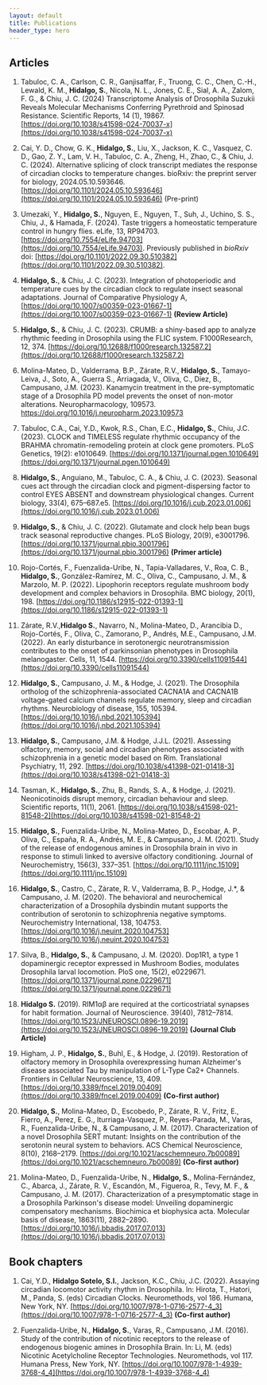 ```yaml
---
layout: default
title: Publications
header_type: hero
---
```

<link href="/assets/css/main.css" rel="stylesheet" />

## Articles

1.	Tabuloc, C. A., Carlson, C. R., Ganjisaffar, F., Truong, C. C., Chen, C.-H., Lewald, K. M., **Hidalgo, S.**, Nicola, N. L., Jones, C. E., Sial, A. A., Zalom, F. G., & Chiu, J. C. (2024) Transcriptome Analysis of Drosophila Suzukii Reveals Molecular Mechanisms Conferring Pyrethroid and Spinosad Resistance. Scientific Reports, 14 (1), 19867. [https://doi.org/10.1038/s41598-024-70037-x](https://doi.org/10.1038/s41598-024-70037-x)

2.	Cai, Y. D., Chow, G. K., **Hidalgo, S.**, Liu, X., Jackson, K. C., Vasquez, C. D., Gao, Z. Y., Lam, V. H., Tabuloc, C. A., Zheng, H., Zhao, C., & Chiu, J. C. (2024). Alternative splicing of clock transcript mediates the response of circadian clocks to temperature changes. bioRxiv: the preprint server for biology, 2024.05.10.593646. [https://doi.org/10.1101/2024.05.10.593646](https://doi.org/10.1101/2024.05.10.593646) (Pre-print)

3.	Umezaki, Y., **Hidalgo, S.**, Nguyen, E., Nguyen, T., Suh, J., Uchino, S. S., Chiu, J., & Hamada, F. (2024). Taste triggers a homeostatic temperature control in hungry flies. eLife, 13, RP94703. [https://doi.org/10.7554/eLife.94703](https://doi.org/10.7554/eLife.94703). Previously published in *bioRxiv* doi: [https://doi.org/10.1101/2022.09.30.510382](https://doi.org/10.1101/2022.09.30.510382).

4.	**Hidalgo, S.**, & Chiu, J. C. (2023). Integration of photoperiodic and temperature cues by the circadian clock to regulate insect seasonal adaptations. Journal of Comparative Physiology A,[https://doi.org/10.1007/s00359-023-01667-1](https://doi.org/10.1007/s00359-023-01667-1)  **(Review Article)**

5.	**Hidalgo, S.**, & Chiu, J. C. (2023). CRUMB: a shiny-based app to analyze rhythmic feeding in Drosophila using the FLIC system. F1000Research, 12, 374. [https://doi.org/10.12688/f1000research.132587.2](https://doi.org/10.12688/f1000research.132587.2) 

6.	Molina-Mateo, D., Valderrama, B.P., Zárate, R.V., **Hidalgo, S.**, Tamayo-Leiva, J., Soto, A., Guerra S., Arriagada, V., Oliva, C., Diez, B., Campusano, J.M. (2023). Kanamycin treatment in the pre-symptomatic stage of a Drosophila PD model prevents the onset of non-motor alterations. Neuropharmacology, 109573. [https://doi.org/10.1016/j.neuropharm.2023.109573 ](https://doi.org/10.1016/j.neuropharm.2023.109573 )

7.	Tabuloc, C.A., Cai, Y.D., Kwok, R.S., Chan, E.C., **Hidalgo, S.**, Chiu, J.C. (2023). CLOCK and TIMELESS regulate rhythmic occupancy of the BRAHMA chromatin-remodeling protein at clock gene promoters. PLoS Genetics, 19(2): e1010649. [https://doi.org/10.1371/journal.pgen.1010649](https://doi.org/10.1371/journal.pgen.1010649) 

8.	**Hidalgo, S.**, Anguiano, M., Tabuloc, C. A., & Chiu, J. C. (2023). Seasonal cues act through the circadian clock and pigment-dispersing factor to control EYES ABSENT and downstream physiological changes. Current biology, 33(4), 675–687.e5. [https://doi.org/10.1016/j.cub.2023.01.006](https://doi.org/10.1016/j.cub.2023.01.006)

9.	**Hidalgo, S.**, & Chiu, J. C. (2022). Glutamate and clock help bean bugs track seasonal reproductive changes. PLoS Biology, 20(9), e3001796. [https://doi.org/10.1371/journal.pbio.3001796](https://doi.org/10.1371/journal.pbio.3001796) **(Primer article)**

10.	Rojo-Cortés, F., Fuenzalida-Uribe, N., Tapia-Valladares, V., Roa, C. B., **Hidalgo, S.**, González-Ramírez, M. C., Oliva, C., Campusano, J. M., & Marzolo, M. P. (2022). Lipophorin receptors regulate mushroom body development and complex behaviors in Drosophila. BMC biology, 20(1), 198. [https://doi.org/10.1186/s12915-022-01393-1](https://doi.org/10.1186/s12915-022-01393-1)

11.	Zárate, R.V.,**Hidalgo S.**, Navarro, N., Molina-Mateo, D., Arancibia D., Rojo-Cortés, F., Oliva, C., Zamorano, P., Andrés, M.E., Campusano, J.M. (2022). An early disturbance in serotonergic neurotransmission contributes to the onset of parkinsonian phenotypes in Drosophila melanogaster. Cells, 11, 1544. [https://doi.org/10.3390/cells11091544](https://doi.org/10.3390/cells11091544)

12.	**Hidalgo, S.**, Campusano, J. M., & Hodge, J. (2021). The Drosophila ortholog of the schizophrenia-associated CACNA1A and CACNA1B voltage-gated calcium channels regulate memory, sleep and circadian rhythms. Neurobiology of disease, 155, 105394. [https://doi.org/10.1016/j.nbd.2021.105394](https://doi.org/10.1016/j.nbd.2021.105394) 

13.	**Hidalgo, S.**, Campusano, J.M. & Hodge, J.J.L. (2021). Assessing olfactory, memory, social and circadian phenotypes associated with schizophrenia in a genetic model based on Rim. Translational Psychiatry, 11, 292. [https://doi.org/10.1038/s41398-021-01418-3](https://doi.org/10.1038/s41398-021-01418-3) 

14.	Tasman, K., **Hidalgo, S.**, Zhu, B., Rands, S. A., & Hodge, J. (2021). Neonicotinoids disrupt memory, circadian behaviour and sleep. Scientific reports, 11(1), 2061. [https://doi.org/10.1038/s41598-021-81548-2](https://doi.org/10.1038/s41598-021-81548-2) 

15.	**Hidalgo, S.**, Fuenzalida-Uribe, N., Molina-Mateo, D., Escobar, A. P., Oliva, C., España, R. A., Andrés, M. E., & Campusano, J. M. (2021). Study of the release of endogenous amines in Drosophila brain in vivo in response to stimuli linked to aversive olfactory conditioning. Journal of Neurochemistry, 156(3), 337–351. [https://doi.org/10.1111/jnc.15109](https://doi.org/10.1111/jnc.15109)

16.	**Hidalgo, S.**, Castro, C., Zárate, R. V., Valderrama, B. P., Hodge, J.*, & Campusano, J. M. (2020). The behavioral and neurochemical characterization of a Drosophila dysbindin mutant supports the contribution of serotonin to schizophrenia negative symptoms. Neurochemistry International, 138, 104753. [https://doi.org/10.1016/j.neuint.2020.104753](https://doi.org/10.1016/j.neuint.2020.104753)

17.	Silva, B., **Hidalgo, S.**, & Campusano, J. M. (2020). Dop1R1, a type 1 dopaminergic receptor expressed in Mushroom Bodies, modulates Drosophila larval locomotion. PloS one, 15(2), e0229671. [https://doi.org/10.1371/journal.pone.0229671](https://doi.org/10.1371/journal.pone.0229671) 

18.	**Hidalgo S.** (2019). RIM1αβ are required at the corticostriatal synapses for habit formation. Journal of Neuroscience. 39(40), 7812–7814. [https://doi.org/10.1523/JNEUROSCI.0896-19.2019](https://doi.org/10.1523/JNEUROSCI.0896-19.2019) **(Journal Club Article)**

19.	Higham, J. P., **Hidalgo, S.**, Buhl, E., & Hodge, J. (2019). Restoration of olfactory memory in Drosophila overexpressing human Alzheimer's disease associated Tau by manipulation of L-Type Ca2+ Channels. Frontiers in Cellular Neuroscience, 13, 409. [https://doi.org/10.3389/fncel.2019.00409](https://doi.org/10.3389/fncel.2019.00409) **(Co-first author)**

20.	**Hidalgo, S.**, Molina-Mateo, D., Escobedo, P., Zárate, R. V., Fritz, E., Fierro, A., Perez, E. G., Iturriaga-Vasquez, P., Reyes-Parada, M., Varas, R., Fuenzalida-Uribe, N., & Campusano, J. M. (2017). Characterization of a novel Drosophila SERT mutant: Insights on the contribution of the serotonin neural system to behaviors. ACS Chemical Neuroscience, 8(10), 2168–2179. [https://doi.org/10.1021/acschemneuro.7b00089](https://doi.org/10.1021/acschemneuro.7b00089) **(Co-first author)**

21.	Molina-Mateo, D., Fuenzalida-Uribe, N., **Hidalgo, S.**, Molina-Fernández, C., Abarca, J., Zárate, R. V., Escandón, M., Figueroa, R., Tevy, M. F., & Campusano, J. M. (2017). Characterization of a presymptomatic stage in a Drosophila Parkinson's disease model: Unveiling dopaminergic compensatory mechanisms. Biochimica et biophysica acta. Molecular basis of disease, 1863(11), 2882–2890. [https://doi.org/10.1016/j.bbadis.2017.07.013](https://doi.org/10.1016/j.bbadis.2017.07.013)


## Book chapters

1.	Cai, Y.D., **Hidalgo Sotelo, S.I.**, Jackson, K.C., Chiu, J.C. (2022). Assaying circadian locomotor activity rhythm in Drosophila. In: Hirota, T., Hatori, M., Panda, S. (eds) Circadian Clocks. Neuromethods, vol 186. Humana, New York, NY. [https://doi.org/10.1007/978-1-0716-2577-4_3](https://doi.org/10.1007/978-1-0716-2577-4_3) **(Co-first author)**

2.	Fuenzalida-Uribe, N., **Hidalgo, S.**, Varas, R., Campusano, J.M. (2016). Study of the contribution of nicotinic receptors to the release of endogenous biogenic amines in Drosophila Brain. In: Li, M. (eds) Nicotinic Acetylcholine Receptor Technologies. Neuromethods, vol 117. Humana Press, New York, NY. [https://doi.org/10.1007/978-1-4939-3768-4_4](https://doi.org/10.1007/978-1-4939-3768-4_4) 
